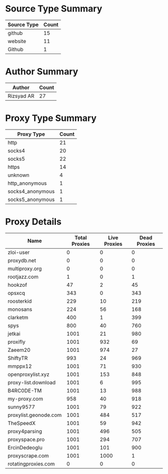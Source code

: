 # Source Type Summary

| Source Type | Count |
|-------------|-------|
| github | 15 |
| website | 11 |
| Github | 1 |


# Author Summary

| Author | Count |
|--------|-------|
| Rizsyad AR | 27 |


# Proxy Type Summary

| Proxy Type | Count |
|------------|-------|
| http | 21 |
| socks4 | 20 |
| socks5 | 22 |
| https | 14 |
| unknown | 4 |
| http_anonymous | 1 |
| socks4_anonymous | 1 |
| socks5_anonymous | 1 |


# Proxy Details

| Name | Total Proxies | Live Proxies | Dead Proxies |
|------|---------------|--------------|---------------|
| zloi-user | 0 | 0 | 0 |
| proxydb.net | 0 | 0 | 0 |
| multiproxy.org | 0 | 0 | 0 |
| rootjazz.com | 1 | 0 | 1 |
| hookzof | 47 | 2 | 45 |
| opsxcq | 343 | 0 | 343 |
| roosterkid | 229 | 10 | 219 |
| monosans | 224 | 56 | 168 |
| clarketm | 400 | 1 | 399 |
| spys | 800 | 40 | 760 |
| jetkai | 1001 | 21 | 980 |
| proxifly | 1001 | 932 | 69 |
| Zaeem20 | 1001 | 974 | 27 |
| ShiftyTR | 993 | 24 | 969 |
| mmppx12 | 1001 | 71 | 930 |
| openproxylist.xyz | 1001 | 153 | 848 |
| proxy-list.download | 1001 | 6 | 995 |
| B4RC0DE-TM | 1001 | 13 | 988 |
| my-proxy.com | 958 | 40 | 918 |
| sunny9577 | 1001 | 79 | 922 |
| proxylist.geonode.com | 1001 | 484 | 517 |
| TheSpeedX | 1001 | 59 | 942 |
| proxy4parsing | 1001 | 496 | 505 |
| proxyspace.pro | 1001 | 294 | 707 |
| ErcinDedeoglu | 1001 | 101 | 900 |
| proxyscrape.com | 1001 | 1000 | 1 |
| rotatingproxies.com | 0 | 0 | 0 |
